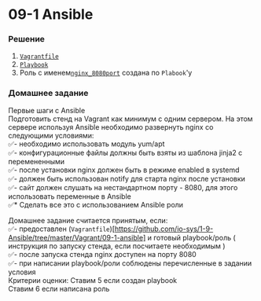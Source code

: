 # 09-1 Ansible

### Решение
1. [`Vagrantfile`](https://github.com/io-sys/1-9-Ansible/tree/master/Vagrant/09-1-ansible)  
2. [`Playbook`](https://github.com/io-sys/1-9-Ansible/tree/master/ansible-playbook)  
3. Роль с именем[`nginx_8080port`](https://github.com/io-sys/1-9-Ansible/tree/master/ansible-role/roles/nginx_8080port) создана по `Plabook`'у  


### Домашнее задание  
Первые шаги с Ansible  
Подготовить стенд на Vagrant как минимум с одним сервером. На этом сервере используя Ansible необходимо развернуть nginx со следующими условиями:  
✅- необходимо использовать модуль yum/apt  
✅- конфигурационные файлы должны быть взяты из шаблона jinja2 с перемененными  
✅- после установки nginx должен быть в режиме enabled в systemd  
✅- должен быть использован notify для старта nginx после установки  
✅- сайт должен слушать на нестандартном порту - 8080, для этого использовать переменные в Ansible  
✅* Сделать все это с использованием Ansible роли  
  
Домашнее задание считается принятым, если:  
✅- предоставлен (`Vagrantfile`)[https://github.com/io-sys/1-9-Ansible/tree/master/Vagrant/09-1-ansible] и готовый playbook/роль ( инструкция по запуску стенда, если посчитаете необходимым )  
✅- после запуска стенда nginx доступен на порту 8080  
✅- при написании playbook/роли соблюдены перечисленные в задании условия  
Критерии оценки: Ставим 5 если создан playbook  
Ставим 6 если написана роль  
